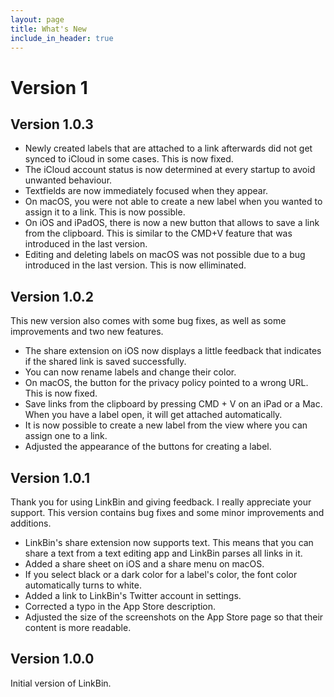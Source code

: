 ```yaml
---
layout: page
title: What's New
include_in_header: true
---
```


# Version 1

## **Version 1.0.3**
- Newly created labels that are attached to a link afterwards did not get synced to iCloud in some cases. This is now fixed.
- The iCloud account status is now determined at every startup to avoid unwanted behaviour.
- Textfields are now immediately focused when they appear.
- On macOS, you were not able to create a new label when you wanted to assign it to a link. This is now possible.
- On iOS and iPadOS, there is now a new button that allows to save a link from the clipboard. This is similar to the CMD+V feature that was introduced in the last version.
- Editing and deleting labels on macOS was not possible due to a bug introduced in the last version. This is now elliminated.

## **Version 1.0.2**
This new version also comes with some bug fixes, as well as some improvements and two new features.

- The share extension on iOS now displays a little feedback that indicates if the shared link is saved successfully.
- You can now rename labels and change their color.
- On macOS, the button for the privacy policy pointed to a wrong URL. This is now fixed.
- Save links from the clipboard by pressing CMD + V on an iPad or a Mac. When you have a label open, it will get attached automatically.
- It is now possible to create a new label from the view where you can assign one to a link.
- Adjusted the appearance of the buttons for creating a label.

## **Version 1.0.1**
Thank you for using LinkBin and giving feedback. I really appreciate your support. This version contains bug fixes and some minor improvements and additions.

- LinkBin's share extension now supports text. This means that you can share a text from a text editing app and LinkBin parses all links in it.
- Added a share sheet on iOS and a share menu on macOS.
- If you select black or a dark color for a label's color, the font color automatically turns to white.
- Added a link to LinkBin's Twitter account in settings.
- Corrected a typo in the App Store description.
- Adjusted the size of the screenshots on the App Store page so that their content is more readable.

## **Version 1.0.0**
Initial version of LinkBin.

